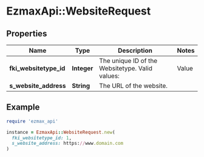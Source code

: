# EzmaxApi::WebsiteRequest

## Properties

| Name | Type | Description | Notes |
| ---- | ---- | ----------- | ----- |
| **fki_websitetype_id** | **Integer** | The unique ID of the Websitetype.  Valid values:  |Value|Description| |-|-| |1|Website| |2|Twitter| |3|Facebook| |4|Survey| |  |
| **s_website_address** | **String** | The URL of the website. |  |

## Example

```ruby
require 'ezmax_api'

instance = EzmaxApi::WebsiteRequest.new(
  fki_websitetype_id: 1,
  s_website_address: https://www.domain.com
)
```

